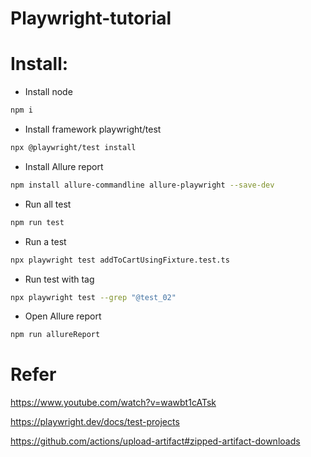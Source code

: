# Playwright-tutorial 

# Install:
- Install node
```bash
npm i
```
- Install framework playwright/test

```bash
npx @playwright/test install
```

- Install Allure report
```bash
npm install allure-commandline allure-playwright --save-dev
```

- Run all test
```bash
npm run test
```
- Run a test
```bash
npx playwright test addToCartUsingFixture.test.ts
```
- Run test with tag
```bash
npx playwright test --grep "@test_02"
```

- Open Allure report
```bash
npm run allureReport
```
# Refer
https://www.youtube.com/watch?v=wawbt1cATsk

https://playwright.dev/docs/test-projects

https://github.com/actions/upload-artifact#zipped-artifact-downloads
